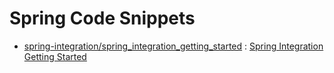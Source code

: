# Spring Code Snippets

* [spring-integration/spring_integration_getting_started](./spring-integration/spring_integration_getting_started/) : [Spring Integration Getting Started](https://rura6502.tistory.com/44)

